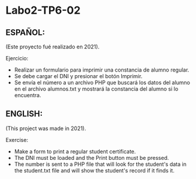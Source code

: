 # Labo2-TP6-02

## ESPAÑOL:
(Este proyecto fué realizado en 2021).

Ejercicio:

- Realizar un formulario para imprimir una constancia de alumno regular.
- Se debe cargar el DNI y presionar el botón Imprimir.
- Se envía el número a un archivo PHP que buscará los datos del alumno en el archivo alumnos.txt y mostrará la constancia del alumno si lo encuentra.


## ENGLISH:
(This project was made in 2021).

Exercise:

- Make a form to print a regular student certificate.
- The DNI must be loaded and the Print button must be pressed.
- The number is sent to a PHP file that will look for the student's data in the student.txt file and will show the student's record if it finds it.